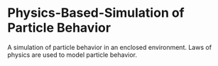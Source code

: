 # Physics-Based-Simulation of Particle Behavior
A simulation of particle behavior in an enclosed environment. Laws of physics are used to model particle behavior. 
